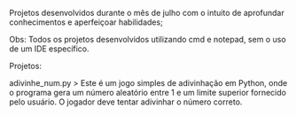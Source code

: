Projetos desenvolvidos durante o mês de julho com o intuito de aprofundar conhecimentos e aperfeiçoar habilidades;

Obs: Todos os projetos desenvolvidos utilizando cmd e notepad, sem o uso de um IDE específico.

Projetos:

adivinhe_num.py > Este é um jogo simples de adivinhação em Python, onde o programa gera um número aleatório entre 1 e um limite superior 
fornecido pelo usuário. O jogador deve tentar adivinhar o número correto.

